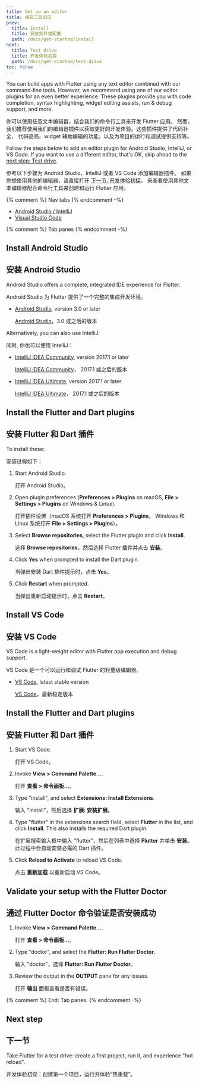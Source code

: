```yaml
---
title: Set up an editor
title: 编辑工具设定
prev:
  title: Install
  title: 安装和环境配置
  path: /docs/get-started/install
next:
  title: Test drive
  title: 开发体验初探
  path: /docs/get-started/test-drive
toc: false
---
```


You can build apps with Flutter using any text editor combined with our
command-line tools. However, we recommend using one of our editor plugins for an
even better experience. These plugins provide you with code completion, syntax
highlighting, widget editing assists, run & debug support, and more.

你可以使用任意文本编辑器，结合我们的命令行工具来开发 Flutter 应用。
然而，我们推荐使用我们的编辑器插件以获取更好的开发体验。这些插件提供了代码补全、
代码高亮、widget 辅助编辑的功能，以及为项目的运行和调试提供支持等。

Follow the steps below to add an editor plugin for Android Studio, IntelliJ, or
VS Code. If you want to use a different editor, that's OK, skip ahead to the
[next step: Test drive](/docs/get-started/test-drive).

参考以下步骤为 Android Studio、IntelliJ 或者 VS Code 添加编辑器插件。
如果你想使用其他的编辑器，请直接打开 [下一节: 开发体验初探](/docs/get-started/test-drive)，
来查看使用其他文本编辑器配合命令行工具来创建和运行 Flutter 应用。

{% comment %} Nav tabs {% endcomment -%}
<ul class="nav nav-tabs" id="editor-setup" role="tablist">
  <li class="nav-item">
    <a class="nav-link active" id="androidstudio-tab" href="#androidstudio" role="tab" aria-controls="androidstudio" aria-selected="true">Android Studio / IntelliJ</a>
  </li>
  <li class="nav-item">
    <a class="nav-link" id="vscode-tab" href="#vscode" role="tab" aria-controls="vscode" aria-selected="false">Visual Studio Code</a>
  </li>
</ul>

{% comment %} Tab panes {% endcomment -%}
<div class="tab-content">

<div class="tab-pane active" id="androidstudio" role="tabpanel" aria-labelledby="androidstudio-tab" markdown="1">

## Install Android Studio

## 安装 Android Studio

Android Studio offers a complete, integrated IDE experience for Flutter.

Android Studio 为 Flutter 提供了一个完整的集成开发环境。

* [Android Studio]({{site.android-dev}}/studio), version 3.0 or later

  [Android Studio](https://developer.android.google.cn/studio)，3.0 或之后的版本

Alternatively, you can also use IntelliJ:

同时, 你也可以使用 IntelliJ：

* [IntelliJ IDEA Community](https://www.jetbrains.com/idea/download/), version 2017.1 or later

  [IntelliJ IDEA Community](https://www.jetbrains.com/idea/download/)， 2017.1 或之后的版本

* [IntelliJ IDEA Ultimate](https://www.jetbrains.com/idea/download/), version 2017.1 or later

  [IntelliJ IDEA Ultimate](https://www.jetbrains.com/idea/download/)， 2017.1 或之后的版本

## Install the Flutter and Dart plugins

## 安装 Flutter 和 Dart 插件

To install these:

安装过程如下：

 1. Start Android Studio.
    
    打开 Android Studio。

 1. Open plugin preferences (**Preferences > Plugins** on macOS,
    **File > Settings > Plugins** on Windows & Linux).

    打开插件设置（macOS 系统打开 **Preferences > Plugins**，
    Windows 和 Linux 系统打开 **File > Settings > Plugins**）。

 1. Select **Browse repositories**,  select the Flutter plugin and click
    **Install**.

    选择 **Browse repositories**，然后选择 Flutter 插件并点击 **安装**。

 1. Click **Yes** when prompted to install the Dart plugin.

    当弹出安装 Dart 插件提示时，点击 **Yes**。

 1. Click **Restart** when prompted.

    当弹出重新启动提示时，点击 **Restart**。

</div>
<div class="tab-pane" id="vscode" role="tabpanel" aria-labelledby="vscode-tab" markdown="1">

## Install VS Code

## 安装 VS Code

VS Code is a light-weight editor with Flutter app execution and debug support.

VS Code 是一个可以运行和调试 Flutter 的轻量级编辑器。

* [VS Code](https://code.visualstudio.com/), latest stable version

  [VS Code](https://code.visualstudio.com/)，最新稳定版本

## Install the Flutter and Dart plugins

## 安装 Flutter 和 Dart 插件

 1. Start VS Code.

    打开 VS Code。

 1. Invoke **View > Command Palette...**.

    打开 **查看 > 命令面板…**。

 1. Type "install", and select **Extensions: Install Extensions**.

    输入 "install"，然后选择 **扩展: 安装扩展**。

 1. Type "flutter" in the extensions search field, select **Flutter** in the list,
    and click **Install**. This also installs the required Dart plugin.

    在扩展搜索输入框中输入 "flutter"，然后在列表中选择 **Flutter** 并单击 **安装**。
    此过程中会自动安装必需的 Dart 插件。

 1. Click **Reload to Activate** to reload VS Code.

    点击 **重新加载** 以重新启动 VS Code。

## Validate your setup with the Flutter Doctor

## 通过 Flutter Doctor 命令验证是否安装成功

 1. Invoke **View > Command Palette...**.

    打开 **查看 > 命令面板…**。

 1. Type "doctor", and select the **Flutter: Run Flutter Doctor**.

    输入 "doctor"，选择 **Flutter: Run Flutter Doctor**。

 1. Review the output in the **OUTPUT** pane for any issues.

    打开 **输出** 面板查看是否有错误。

</div>

</div>{% comment %} End: Tab panes. {% endcomment -%}

## Next step

## 下一节

Take Flutter for a test drive: create a first project, run it, and experience
"hot reload".

开发体验初探：创建第一个项目，运行并体验“热重载”。
